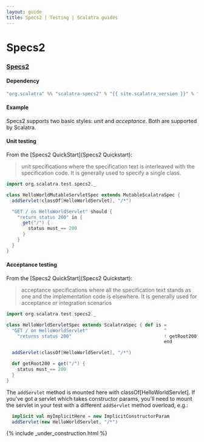 ```yaml
---
layout: guide
title: Specs2 | Testing | Scalatra guides
---
```


<div class="page-header">
  <h1>Specs2</h1>
</div>

### [Specs2](http://etorreborre.github.com/specs2/)

#### Dependency

```scala
"org.scalatra" %% "scalatra-specs2" % "{{ site.scalatra_version }}" % "test"
```

#### Example

Specs2 supports two basic styles: *unit* and *acceptance*.
Both are supported by Scalatra.

#### Unit testing

From the [Specs2 QuickStart](Specs2 Quickstart):

> unit specifications where the specification text is interleaved with the
> specification code. It is generally used to specify a single class.

```scala
import org.scalatra.test.specs2._

class HelloWorldMutableServletSpec extends MutableScalatraSpec {
  addServlet(classOf[HelloWorldServlet], "/*")

  "GET / on HelloWorldServlet" should {
    "return status 200" in {
      get("/") {
        status must_== 200
      }
    }
  }
}
```

#### Acceptance testing

From the [Specs2 QuickStart](Specs2 Quickstart):

> acceptance specifications where all the specification text stands as one and
> the implementation code is elsewhere.  It is generally used for acceptance or
> integration scenarios

```scala
import org.scalatra.test.specs2._

class HelloWorldServletSpec extends ScalatraSpec { def is =
  "GET / on HelloWorldServlet"                            ^
    "returns status 200"                                  ! getRoot200^
                                                          end

  addServlet(classOf[HelloWorldServlet], "/*")

  def getRoot200 = get("/") {
    status must_== 200
  }
}
```

The `addServlet` method is mounted here with classOf[HelloWorldServlet]. If
you've got a servlet which takes constructor params, you'll need to mount the
servlet in your test with a different `addServlet` method overload, e.g.:

```scala
  implicit val myImplicitHere = new ImplicitConstructorParam
  addServlet(new HelloWorldServlet, "/*")
```

{% include _under_construction.html %}